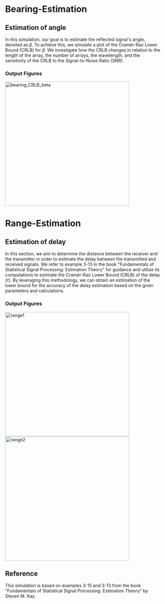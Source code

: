 # Bearing-Estimation
## Estimation of angle
In this simulation, our goal is to estimate the reflected signal's angle, denoted as $\beta$. To achieve this, we simulate a plot of the Cramér-Rao Lower Bound (CRLB) for $\beta$. We investigate how the CRLB changes in relation to the length of the array, the number of arrays, the wavelength, and the sensitivity of the CRLB to the Signal-to-Noise Ratio (SNR).

### Output Figures

<img src="https://github.com/RGAlavicheh/Bearing-and-Range-Estimation/assets/94162828/b31add1c-cc15-49e3-9d11-ee4d4205f915" alt="bearing_CRLB_beta" width="400">

# Range-Estimation
## Estimation of delay

In this section, we aim to determine the distance between the receiver and the transmitter in order to estimate the delay between the transmitted and received signals. We refer to example 3-13 in the book "Fundamentals of Statistical Signal Processing: Estimation Theory" for guidance and utilize its computations to estimate the Cramér-Rao Lower Bound (CRLB) of the delay ($\tau$). By leveraging this methodology, we can obtain an estimation of the lower bound for the accuracy of the delay estimation based on the given parameters and calculations.

### Output Figures

<img src="https://github.com/RGAlavicheh/Bearing-and-Range-Estimation/assets/94162828/dc96eb83-e01d-44ae-9a8e-0344db6206fd" alt="range1" width="400">

<img src="https://github.com/RGAlavicheh/Bearing-and-Range-Estimation/assets/94162828/f9025a24-d12e-4a54-9e48-03c4ad02be2e" alt="range2" width="400">

## Reference
This simulation is based on examples 3-15 and 3-13 from the book "Fundamentals of Statistical Signal Processing: Estimation Theory" by Steven M. Kay.
